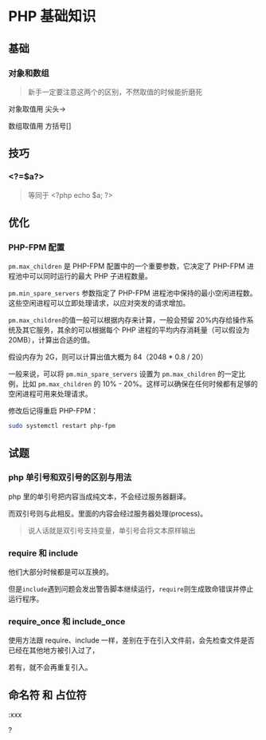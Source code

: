 # PHP 基础知识

## 基础

### 对象和数组

> 新手一定要注意这两个的区别，不然取值的时候能折磨死

对象取值用 尖头->

数组取值用 方括号[]

## 技巧

### \<\?=\$a\?\>

> 等同于 \<\?php echo \$a; \?\>

## 优化

### PHP-FPM 配置

`pm.max_children` 是 PHP-FPM 配置中的一个重要参数，它决定了 PHP-FPM 进程池中可以同时运行的最大 PHP 子进程数量。

`pm.min_spare_servers` 参数指定了 PHP-FPM 进程池中保持的最小空闲进程数。这些空闲进程可以立即处理请求，以应对突发的请求增加。

`pm.max_children`的值一般可以根据内存来计算，一般会预留 20%内存给操作系统及其它服务，其余的可以根据每个 PHP 进程的平均内存消耗量（可以假设为 20MB），计算出合适的值。

假设内存为 2G，则可以计算出值大概为 84（2048 \* 0.8 / 20）

一般来说，可以将 `pm.min_spare_servers` 设置为 `pm.max_children` 的一定比例，比如 `pm.max_children` 的 10% - 20%。这样可以确保在任何时候都有足够的空闲进程可用来处理请求。

修改后记得重启 PHP-FPM：

```bash
sudo systemctl restart php-fpm
```

## 试题

### php 单引号和双引号的区别与用法

php 里的单引号把内容当成纯文本，不会经过服务器翻译。

而双引号则与此相反。里面的内容会经过服务器处理(process)。

> 说人话就是双引号支持变量，单引号会将文本原样输出

### require 和 include

他们大部分时候都是可以互换的。

但是`include`遇到问题会发出警告脚本继续运行，`require`则生成致命错误并停止运行程序。

### require_once 和 include_once

使用方法跟 require、include 一样，差别在于在引入文件前，会先检查文件是否已经在其他地方被引入过了，

若有，就不会再重复引入。

## 命名符 和 占位符

:xxx

?
